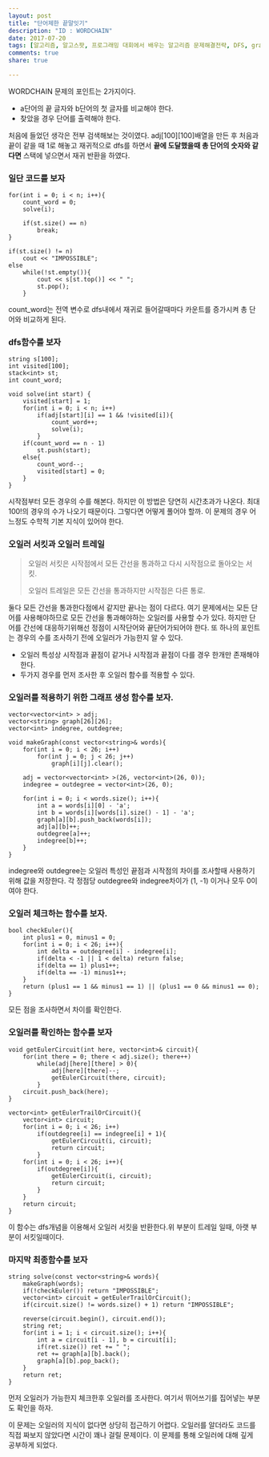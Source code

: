 ```yaml
---
layout: post
title: "단어제한 끝말잇기"
description: "ID : WORDCHAIN"
date: 2017-07-20
tags: [알고리즘, 알고스팟, 프로그래밍 대회에서 배우는 알고리즘 문제해결전략, DFS, graph, 오일러]
comments: true
share: true

---
```


WORDCHAIN 문제의 포인트는 2가지이다.
* a단어의 끝 글자와 b단어의 첫 글자를 비교해야 한다.
* 찾았을 경우 단어를 출력해야 한다.

처음에 들었던 생각은 전부 검색해보는 것이였다. adj[100][100]배열을 만든 후 처음과 끝이 같을 때 1로 해놓고 재귀적으로 dfs를 하면서 **끝에 도달했을때 총 단어의 숫자와 같다면** 스택에 넣으면서 재귀 반환을 하였다.

### 일단 코드를 보자

	for(int i = 0; i < n; i++){
        count_word = 0;
        solve(i);

        if(st.size() == n)
            break;
    }

    if(st.size() != n)
        cout << "IMPOSSIBLE";
    else
        while(!st.empty()){
            cout << s[st.top()] << " ";
            st.pop();
        }
        
count_word는 전역 변수로 dfs내에서 재귀로 들어갈때마다 카운트를 증가시켜 총 단어와 비교하게 된다.

### dfs함수를 보자
    string s[100];
    int visited[100];
    stack<int> st;
    int count_word;

    void solve(int start) {
        visited[start] = 1;
        for(int i = 0; i < n; i++)
            if(adj[start][i] == 1 && !visited[i]){
                count_word++;
                solve(i);
            }
        if(count_word == n - 1)
            st.push(start);
        else{
            count_word--;
            visited[start] = 0;
        }
    }
    
시작점부터 모든 경우의 수를 해본다. 하지만 이 방법은 당연히 시간초과가 나온다. 최대 100!의 경우의 수가 나오기 때문이다. 그렇다면 어떻게 풀어야 할까. 이 문제의 경우 어느정도 수학적 기본 지식이 있어야 한다.

### 오일러 서킷과 오일러 트레일
> 오일러 서킷은 시작점에서 모든 간선을 통과하고 다시 시작점으로 돌아오는 서킷.
> 
> 오일러 트레일은 모든 간선을 통과하지만 시작점은 다른 통로.

둘다 모든 간선을 통과한다점에서 같지만 끝나는 점이 다르다. 여기 문제에서는 모든 단어를 사용해야하므로 모든 간선을 통과해야하는 오일러를 사용할 수가 있다. 하지만 단어를 간선에 대응하기위해선 정점이 시작단어와 끝단어가되어야 한다. 또 하나의 포인트는 경우의 수를 조사하기 전에 오일러가 가능한지 알 수 있다.
* 오일러 특성상 시작점과 끝점이 같거나 시작점과 끝점이 다를 경우 한개만 존재해야 한다.
* 두가지 경우를 먼저 조사한 후 오일러 함수를 적용할 수 있다.

### 오일러를 적용하기 위한 그래프 생성 함수를 보자.
    vector<vector<int> > adj;
    vector<string> graph[26][26];
    vector<int> indegree, outdegree;

    void makeGraph(const vector<string>& words){
        for(int i = 0; i < 26; i++)
            for(int j = 0; j < 26; j++)
                graph[i][j].clear();

        adj = vector<vector<int> >(26, vector<int>(26, 0));
        indegree = outdegree = vector<int>(26, 0);

        for(int i = 0; i < words.size(); i++){
            int a = words[i][0] - 'a';
            int b = words[i][words[i].size() - 1] - 'a';
            graph[a][b].push_back(words[i]);
            adj[a][b]++;
            outdegree[a]++;
            indegree[b]++;
        }
    }
    
indegree와 outdegree는 오일러 특성인 끝점과 시작점의 차이를 조사할때 사용하기 위해 값을 저장한다. 각 정점당 outdegree와 indegree차이가  (1, -1) 이거나 모두 0이여야 한다.

### 오일러 체크하는 함수를 보자.
    bool checkEuler(){
        int plus1 = 0, minus1 = 0;
        for(int i = 0; i < 26; i++){
            int delta = outdegree[i] - indegree[i];
            if(delta < -1 || 1 < delta) return false;
            if(delta == 1) plus1++;
            if(delta == -1) minus1++;
        }
        return (plus1 == 1 && minus1 == 1) || (plus1 == 0 && minus1 == 0);
    }
    
모든 점을 조사하면서 차이를 확인한다. 

### 오일러를 확인하는 함수를 보자
    void getEulerCircuit(int here, vector<int>& circuit){
        for(int there = 0; there < adj.size(); there++)
            while(adj[here][there] > 0){
                adj[here][there]--;
                getEulerCircuit(there, circuit);
            }
        circuit.push_back(here);
    }

    vector<int> getEulerTrailOrCircuit(){
        vector<int> circuit;
        for(int i = 0; i < 26; i++)
            if(outdegree[i] == indegree[i] + 1){
                getEulerCircuit(i, circuit);
                return circuit;
            }
        for(int i = 0; i < 26; i++){
            if(outdegree[i]){
                getEulerCircuit(i, circuit);
                return circuit;
            }
        }
        return circuit;
    }
    
이 함수는 dfs개념을 이용해서 오일러 서킷을 반환한다.위 부분이 트레일 일때, 아랫 부분이 서킷일때이다.

### 마지막 최종함수를 보자
    string solve(const vector<string>& words){
        makeGraph(words);
        if(!checkEuler()) return "IMPOSSIBLE";
        vector<int> circuit = getEulerTrailOrCircuit();
        if(circuit.size() != words.size() + 1) return "IMPOSSIBLE";

        reverse(circuit.begin(), circuit.end());
        string ret;
        for(int i = 1; i < circuit.size(); i++){
            int a = circuit[i - 1], b = circuit[i];
            if(ret.size()) ret += " ";
            ret += graph[a][b].back();
            graph[a][b].pop_back();
        }
        return ret;
    }
    
먼저 오일러가 가능한지 체크한후 오일러를 조사한다. 여기서 뛰어쓰기를 집어넣는 부분도 확인을 하자.

이 문제는 오일러의 지식이 없다면 상당히 접근하기 어렵다. 오일러를 알더라도 코드를 직접 짜보지 않았다면 시간이 꽤나 걸릴 문제이다. 이 문제를 통해 오일러에 대해 깊게 공부하게 되었다.